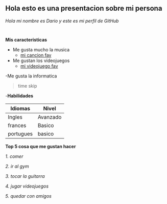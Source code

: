 ## Hola esto es una presentacion sobre mi persona

*Hola mi nombre es Dario y este es mi perfil de GitHub*
```python



```
**Mis caracteristicas**

- Me gusta mucho la musica 
  - [mi cancion fav](https://youtu.be/UPqDWj-RxV8?si=xYblGFLQgUVykd13)
- Me gustan los videojuegos
  - [mi videojuego fav](https://github.com/V4lky0n/Valky/blob/main/Virtua%20Fighter%205%2C%20Slay%20the%20SPire%20and%203%20Sonic%20games….jpeg)

-Me gusta la informatica

> time skip

-**Habilidades**

| Idiomas   |   Nivel  |
| --------- | -------- |
| Ingles    | Avanzado |
| frances   |   Basico | 
| portugues | basico   |

**Top 5 cosa que me gustan hacer**

 *1. comer*
 
 *2. ir al gym*
 
 *3. tocar la guitarra*
 
 *4. jugar videojuegos*

 *5. quedar con amigos*

























































  
